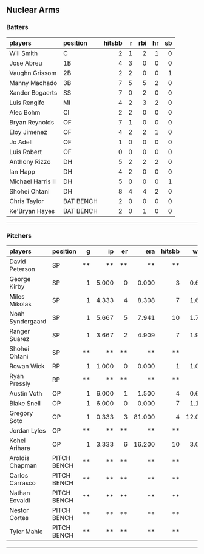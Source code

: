 ## Nuclear Arms

### Batters

 
|players           |position  | hitsbb|  r| rbi| hr| sb| 
|:-----------------|:---------|------:|--:|---:|--:|--:| 
|Will Smith        |C         |      2|  1|   2|  1|  0| 
|Jose Abreu        |1B        |      4|  3|   0|  0|  0| 
|Vaughn Grissom    |2B        |      2|  2|   0|  0|  1| 
|Manny Machado     |3B        |      7|  5|   5|  2|  0| 
|Xander Bogaerts   |SS        |      7|  0|   2|  0|  0| 
|Luis Rengifo      |MI        |      4|  2|   3|  2|  0| 
|Alec Bohm         |CI        |      2|  2|   0|  0|  0| 
|Bryan Reynolds    |OF        |      7|  1|   0|  0|  0| 
|Eloy Jimenez      |OF        |      4|  2|   2|  1|  0| 
|Jo Adell          |OF        |      1|  0|   0|  0|  0| 
|Luis Robert       |OF        |      0|  0|   0|  0|  0| 
|Anthony Rizzo     |DH        |      5|  2|   2|  2|  0| 
|Ian Happ          |DH        |      4|  2|   0|  0|  0| 
|Michael Harris II |DH        |      5|  0|   0|  0|  1| 
|Shohei Ohtani     |DH        |      8|  4|   4|  2|  0| 
|Chris Taylor      |BAT BENCH |      2|  0|   0|  0|  0| 
|Ke'Bryan Hayes    |BAT BENCH |      2|  0|   1|  0|  0| 


* * *

### Pitchers

 
|players          |position    |  g|    ip| er|    era| hitsbb|   whip| so|  w| sv| 
|:----------------|:-----------|--:|-----:|--:|------:|------:|------:|--:|--:|--:| 
|David Peterson   |SP          | **|    **| **|     **|     **|     **| **| **| **| 
|George Kirby     |SP          |  1| 5.000|  0|  0.000|      3|  0.600|  5|  1|  0| 
|Miles Mikolas    |SP          |  1| 4.333|  4|  8.308|      7|  1.615|  3|  0|  0| 
|Noah Syndergaard |SP          |  1| 5.667|  5|  7.941|     10|  1.765|  5|  0|  0| 
|Ranger Suarez    |SP          |  1| 3.667|  2|  4.909|      7|  1.909|  4|  0|  0| 
|Shohei Ohtani    |SP          | **|    **| **|     **|     **|     **| **| **| **| 
|Rowan Wick       |RP          |  1| 1.000|  0|  0.000|      1|  1.000|  1|  0|  0| 
|Ryan Pressly     |RP          | **|    **| **|     **|     **|     **| **| **| **| 
|Austin Voth      |OP          |  1| 6.000|  1|  1.500|      4|  0.667|  4|  0|  0| 
|Blake Snell      |OP          |  1| 6.000|  0|  0.000|      7|  1.167|  8|  1|  0| 
|Gregory Soto     |OP          |  1| 0.333|  3| 81.000|      4| 12.000|  0|  0|  0| 
|Jordan Lyles     |OP          | **|    **| **|     **|     **|     **| **| **| **| 
|Kohei Arihara    |OP          |  1| 3.333|  6| 16.200|     10|  3.000|  3|  0|  0| 
|Aroldis Chapman  |PITCH BENCH | **|    **| **|     **|     **|     **| **| **| **| 
|Carlos Carrasco  |PITCH BENCH | **|    **| **|     **|     **|     **| **| **| **| 
|Nathan Eovaldi   |PITCH BENCH | **|    **| **|     **|     **|     **| **| **| **| 
|Nestor Cortes    |PITCH BENCH | **|    **| **|     **|     **|     **| **| **| **| 
|Tyler Mahle      |PITCH BENCH | **|    **| **|     **|     **|     **| **| **| **| 


* * *


